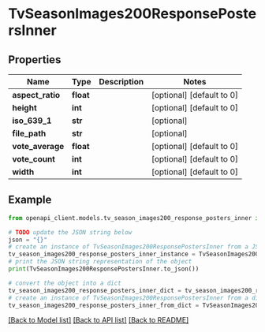 # TvSeasonImages200ResponsePostersInner


## Properties

Name | Type | Description | Notes
------------ | ------------- | ------------- | -------------
**aspect_ratio** | **float** |  | [optional] [default to 0]
**height** | **int** |  | [optional] [default to 0]
**iso_639_1** | **str** |  | [optional] 
**file_path** | **str** |  | [optional] 
**vote_average** | **float** |  | [optional] [default to 0]
**vote_count** | **int** |  | [optional] [default to 0]
**width** | **int** |  | [optional] [default to 0]

## Example

```python
from openapi_client.models.tv_season_images200_response_posters_inner import TvSeasonImages200ResponsePostersInner

# TODO update the JSON string below
json = "{}"
# create an instance of TvSeasonImages200ResponsePostersInner from a JSON string
tv_season_images200_response_posters_inner_instance = TvSeasonImages200ResponsePostersInner.from_json(json)
# print the JSON string representation of the object
print(TvSeasonImages200ResponsePostersInner.to_json())

# convert the object into a dict
tv_season_images200_response_posters_inner_dict = tv_season_images200_response_posters_inner_instance.to_dict()
# create an instance of TvSeasonImages200ResponsePostersInner from a dict
tv_season_images200_response_posters_inner_from_dict = TvSeasonImages200ResponsePostersInner.from_dict(tv_season_images200_response_posters_inner_dict)
```
[[Back to Model list]](../README.md#documentation-for-models) [[Back to API list]](../README.md#documentation-for-api-endpoints) [[Back to README]](../README.md)


